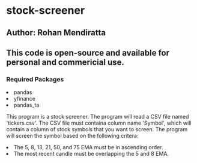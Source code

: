 # stock-screener
## Author: Rohan Mendiratta
## This code is open-source and available for personal and commericial use.

### Required Packages
<li> pandas
<li> yfinance
<li> pandas_ta

This program is a stock screener. The program will read a CSV file named 'tickers.csv'. The CSV file must containa column name 'Symbol', which will contain a column of stock symbols that you want to screen. The program will screen the symbol based on the following critera:
<li> The 5, 8, 13, 21, 50, and 75 EMA must be in ascending order.
<li> The most recent candle must be overlapping the 5 and 8 EMA.
